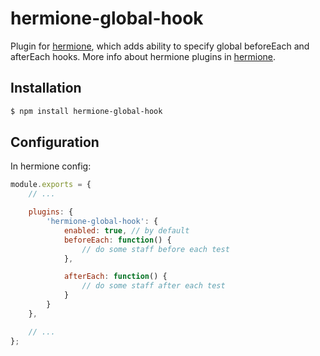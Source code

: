 # hermione-global-hook

Plugin for [hermione](https://github.com/gemini-testing/hermione), which adds ability to specify global beforeEach and afterEach hooks.
More info about hermione plugins in [hermione](https://github.com/gemini-testing/hermione#plugins).

## Installation

```bash
$ npm install hermione-global-hook
```

## Configuration

In hermione config:

```js
module.exports = {
    // ...

    plugins: {
        'hermione-global-hook': {
            enabled: true, // by default
            beforeEach: function() {
                // do some staff before each test
            },

            afterEach: function() {
                // do some staff after each test
            }
        }
    },

    // ...
};
```
